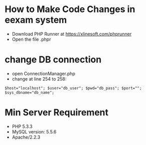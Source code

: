 # How to Make Code Changes in eexam system

- Download PHP Runner at https://xlinesoft.com/phprunner
- Open the file .phpr

# change DB connection
- open ConnectionManager.php
- change at line 254 to 258:

`
    $host="localhost";
    $user="db_user";
    $pwd="db_pass";
    $port="";
    $sys_dbname="db_name";
`


# Min Server Requirement
- PHP 5.3.3
- MySQL version: 5.5.6
- Apache/2.2.3




